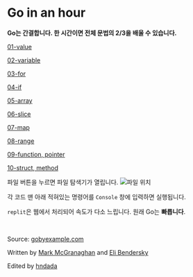 # Go in an hour

**Go는 간결합니다. 한 시간이면 전체 문법의 2/3을 배울 수 있습니다.**
&nbsp;

[01-value](https://replit.com/@hndadada/go-tutorial?lite=true#01-value/main.go)

[02-variable](https://replit.com/@hndadada/go-tutorial?lite=true#02-variable/main.go)

[03-for](https://replit.com/@hndadada/go-tutorial?lite=true#03-for/main.go)

[04-if](https://replit.com/@hndadada/go-tutorial?lite=true#04-if/main.go)

[05-array](https://replit.com/@hndadada/go-tutorial?lite=true#05-array/main.go)

[06-slice](https://replit.com/@hndadada/go-tutorial?lite=true#06-slice/main.go)

[07-map](https://replit.com/@hndadada/go-tutorial?lite=true#07-map/main.go)

[08-range](https://replit.com/@hndadada/go-tutorial?lite=true#08-range/main.go)

[09-function, pointer](https://replit.com/@hndadada/go-tutorial?lite=true#09-function-pointer/main.go)   

[10-struct, method](https://replit.com/@hndadada/go-tutorial?lite=true#10-struct-method/main.go)


파일 버튼을 누르면 파일 탐색기가 열립니다.
![파일 위치](https://i.imgur.com/jh0PLBr.png)

각 코드 맨 아래 적혀있는 명령어를 `Console` 창에 입력하면 실행됩니다.

`replit`은 웹에서 처리되어 속도가 다소 느립니다. 원래 Go는 **빠릅니다**.

<p>&nbsp;</p>

Source: [gobyexample.com](https://gobyexample.com/)

Written by [Mark McGranaghan](https://markmcgranaghan.com/) and [Eli Bendersky](https://eli.thegreenplace.net/)

Edited by [hndada](mailto:hndada@dgist.ac.kr)